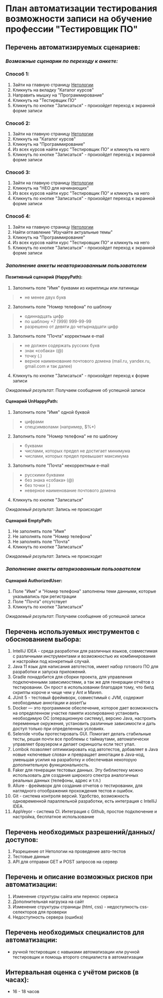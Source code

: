 # План автоматизации тестирования возможности записи на обучение профессии "Тестировщик ПО"

## Перечень автоматизируемых сценариев: 

### *Возможные сценарии по переходу к анкете:*

### Способ 1:

1. Зайти на главную страницу [Нетологии](https://netology.ru/)
2. Кликнуть на вкладку "Каталог курсов"
3. Направить мышку на "Программирование"
4. Кликнуть на "Тестирвщик ПО"
5. Кликнуть по кнопке "Записаться" - произойдет переход к экранной форме записи

### Способ 2:

1. Зайти на главную страницу [Нетологии](https://netology.ru/)
2. Кликнуть на "Каталог курсов"
3. Кликнуть на "Программирование"
4. Из всех курсов найти курс "Тестировщик ПО" и кликнуть на него
5. Кликнуть по кнопке "Записаться" - произойдет переход к экранной форме записи

### Способ 3:

1. Зайти на главную страницу [Нетологии](https://netology.ru/)
2. Кликнуть на "НЕО для начинающих"
3. Из всех курсов найти курс "Тестировщик ПО" и кликнуть на него
4. Кликнуть по кнопке "Записаться" - произойдет переход к экранной форме записи

### Способ 4:

1. Зайти на главную страницу [Нетологии](https://netology.ru/)
2. Найти оглавление "Изучайте актуальные темы"
3. Кликнуть на "Программирование"
4. Из всех курсов найти курс "Тестировщик ПО" и кликнуть на него
5. Кликнуть по кнопке "Записаться" - произойдет переход к экранной форме записи

### *Заполнение анкеты неавторизованным пользователем*

#### Позитивный сценарий (HappyPath):

1. Заполнить поле "Имя" буквами из кириллицы или латиницы 
> - не менее двух букв
2. Заполнить поле "Номер телефона" по шаблону
> - одиннадцать цифр
> - по шаблону +7 (999) 999-99-99
> - разрешено от девяти до четырнадцати цифр 
3. Заполнить поле "Почта" корректным e-mail 
> - не должен содержать русских букв
> - знак «собака» (@)
> - точку (.)
> - верное наименование почтового домена (mail.ru, yandex.ru, gmail.com и так далее)
4. Кликнуть по кнопке "Записаться" - произойдет переход к форме записи

*Ожидаемый результат*: Получаем сообщение об успешной записи 

#### Сценарий UnHappyPath:

1. Заполнить поле "Имя" одной буквой
> - цифрами
> - спецсимволами (например, $%*)
2. Заполнить поле "Номер телефона" не по шаблону
> - буквами
> - числами, которых предел не достигает минимума
> - числами, которых предел превышает максимума
3. Заполнить поле "Почта" некорректным e-mail
> - русскими буквами 
> - без знака «собака» (@) 
> - без точки (.)
> - неверное наименование почтового домена
4. Кликнуть по кнопке "Записаться" 

*Ожидаемый результат*: Запись не происходит

#### Сценарий EmptyPath:

1. Не заполнять поле "Имя"
2. Не заполнять поле "Номер телефона"
3. Не заполнять поле "Почта"
4. Кликнуть по кнопке "Записаться"

*Ожидаемый результат*: Запись не происходит

### *Заполнение анкеты авторизованным пользователем*

#### Сценарий AuthorizedUser:

1. Поле "Имя" и "Номер телефона" заполнены теми данными, которые указывались при регистрации
2. Поле "Почта" отсутствует
3. Кликнуть по кнопке "Записаться"

*Ожидаемый результат*: Получаем сообщение об успешной записи

## Перечень используемых инструментов с обоснованием выбора: 
 
1. IntelliJ IDEA - среда разработки для различных языков, совместимая с различными инструментами и возможностью их комбинирования и настройки под конкретный случай.
2. Java 11 язык для написания автотестов, имеет набор готового ПО для разработки и запуска приложений.
3. Gradle понадобится для сборки проекта, для управления подключенными зависимостями, а так же для генерации отчётов о тестировании. Он прост в использовании благодаря тому, что билд скрипты короче и чище чем у Ant и Maven.
4. JUnit 5 - тестовый фреймворк, совместимый с JVM, содержит необходимые аннотации и assert’ы
5. Docker — это программное обеспечение, которое дает возможность на определенном участке памяти изолированно установить необходимую ОС (операционную систему), версию Java, настроить переменные окружения, установить различные зависимости и дать доступ только при определенных условиях.
6. Selenide чтобы протестировать GUI. Помогает делать стабильные тесты, решая почти все проблемы с таймаутами, автоматически управляет браузером и делает скриншоты если тест упал.
7. Lombok позволяет оптимизировать код автотестов, добавляет в Java новые «ключевые слова» и превращает аннотации в Java-код, уменьшая усилия на разработку и обеспечивая некоторую дополнительную функциональность.
8. Faker для генерации тестовых данных. Эту библиотеку можно использовать для создания широкого спектра аналогичных реальных данных (телефоны, адрес и т.п.)
9. Allure - фреймворк для создания отчетов о тестировании, для наглядного отоображения прохождения тестов и ошибок.
10. Git - система контроля версий. Удобство, возможность одновременной параллельной разработки, есть интеграция с IntelliJ IDEA.
11. AppVeyor - система CI. Интеграция с Github, простое подключение и настройка, бесплатное использование

## Перечень необходимых разрешений/данных/доступов:

1. Разрешение от Нетологии на проведение авто-тестов
2. Тестовые данные
3. API для отправки GET и POST запросов на сервер

## Перечень и описание возможных рисков при автоматизации:

1. Изменение структуры сайта или перенос сервиса
2. Дополнительная нагрузка на сайт
3. Изменение структуры страницы (html, css) - недоступность css-селекторов для проверки
4. Недоступность сервера (ошибка)

## Перечень необходимых специалистов для автоматизации:

- ручной тестировщик с навыками автоматизации или ручной тестировщик и помощь второго специалиста в автоматизации

## Интервальная оценка с учётом рисков (в часах):

- 16 - 18 часов
